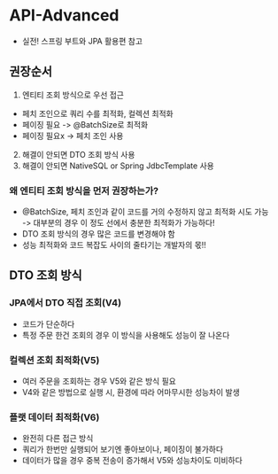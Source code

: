 # API-Advanced

- 실전! 스프링 부트와 JPA 활용편 참고

## 권장순서

1. 엔티티 조회 방식으로 우선 접근

- 페치 조인으로 쿼리 수를 최적화, 컬렉션 최적화
- 페이징 필요 -> @BatchSize로 최적화
- 페이징 필요x -> 페치 조인 사용

2. 해결이 안되면 DTO 조회 방식 사용
3. 해결이 안되면 NativeSQL or Spring JdbcTemplate 사용

### 왜 엔티티 조회 방식을 먼저 권장하는가?

- @BatchSize, 페치 조인과 같이 코드를 거의 수정하지 않고 최적화 시도 가능<br/>
  -> 대부분의 경우 이 정도 선에서 충분한 최적화가 가능하다!
- DTO 조회 방식의 경우 많은 코드를 변경해야 함
- 성능 최적화와 코드 복잡도 사이의 줄타기는 개발자의 몫!!

## DTO 조회 방식

### JPA에서 DTO 직접 조회(V4)

- 코드가 단순하다
- 특정 주문 한건 조회의 경우 이 방식을 사용해도 성능이 잘 나온다

### 컬렉션 조회 최적화(V5)

- 여러 주문을 조회하는 경우 V5와 같은 방식 필요
- V4와 같은 방법으로 실행 시, 환경에 따라 어마무시한 성능차이 발생

### 플랫 데이터 최적화(V6)

- 완전히 다른 접근 방식
- 쿼리가 한번만 실행되어 보기엔 좋아보이나, 페이징이 불가하다
- 데이터가 많을 경우 중복 전송이 증가해서 V5와 성능차이도 미비하다
